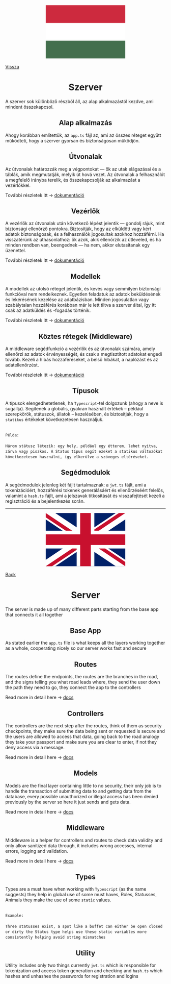 <div align="center">
<img src="../../Images/magyar.png"/>
</div>

[Vissza](../../README.md)

<div align="center">
<h1>
    Szerver
</h1>
</div>

A szerver sok különböző részből áll, az alap alkalmazástól kezdve, ami mindent összekapcsol.

<div align="center">
<h2>
    Alap alkalmazás
</h2>
</div>

Ahogy korábban említettük, az `app.ts` fájl az, ami az összes réteget együtt működteti, hogy a szerver gyorsan és biztonságosan működjön.

<div align="center">
<h2>
    Útvonalak
</h2>
</div>

Az útvonalak határozzák meg a végpontokat — ők az utak elágazásai és a táblák, amik megmutatják, melyik út hová vezet. Az útvonalak a felhasználót a megfelelő irányba terelik, és összekapcsolják az alkalmazást a vezérlőkkel.

További részletek itt -> [dokumentáció](./routes/DOCS.md)

<div align="center">
<h2>
    Vezérlők
</h2>
</div>

A vezérlők az útvonalak után következő lépést jelentik — gondolj rájuk, mint biztonsági ellenőrző pontokra. Biztosítják, hogy az elküldött vagy kért adatok biztonságosak, és a felhasználók jogosultak azokhoz hozzáférni. Ha visszatérünk az úthasonlathoz: ők azok, akik ellenőrzik az útleveled, és ha minden rendben van, beengednek — ha nem, akkor elutasítanak egy üzenettel.

További részletek itt -> [dokumentáció](./controllers/DOCS.md)

<div align="center">
<h2>
    Modellek
</h2>
</div>

A modellek az utolsó réteget jelentik, és kevés vagy semmilyen biztonsági funkcióval nem rendelkeznek. Egyetlen feladatuk az adatok beküldésének és lekérésének kezelése az adatbázisban. Minden jogosulatlan vagy szabálytalan hozzáférés korábban már le lett tiltva a szerver által, így itt csak az adatküldés és -fogadás történik.

További részletek itt -> [dokumentáció](./models/DOCS.md)

<div align="center">
<h2>
    Köztes rétegek (Middleware)
</h2>
</div>

A middleware segédfunkció a vezérlők és az útvonalak számára, amely ellenőrzi az adatok érvényességét, és csak a megtisztított adatokat engedi tovább. Kezeli a hibás hozzáféréseket, a belső hibákat, a naplózást és az adatellenőrzést.

További részletek itt -> [dokumentáció](./middleware/DOCS.md)

<div align="center">
<h2>
    Típusok
</h2>
</div>

A típusok elengedhetetlenek, ha `Typescript`-tel dolgozunk (ahogy a neve is sugallja). Segítenek a globális, gyakran használt értékek – például szerepkörök, státuszok, állatok – kezelésében, és biztosítják, hogy a `statikus` értékeket következetesen használjuk.

<code>
Példa:<br>
Három státusz létezik: egy hely, például egy étterem, lehet nyitva, zárva vagy piszkos. A Status típus segít ezeket a statikus változókat következetesen használni, így elkerülve a szöveges eltéréseket.
</code>

<div align="center">
<h2>
    Segédmodulok
</h2>
</div>

A segédmodulok jelenleg két fájlt tartalmaznak: a `jwt.ts` fájlt, ami a tokenizációért, hozzáférési tokenek generálásáért és ellenőrzéséért felelős, valamint a `hash.ts` fájlt, ami a jelszavak titkosítását és visszafejtését kezeli a regisztráció és a bejelentkezés során.

---

<div align="center">
<img src="../../Images/english.png"/>
</div>

[Back](../../README.md)

<div align="center">
<h1>
    Server
</h1>
</div>

The server is made up of many different parts starting from the base app that connects it all together

<div align="center">
<h2>
    Base App
</h2>
</div>

As stated earlier the `app.ts` file is what keeps all the layers working together as a whole, cooperating nicely so our server works fast and secure

<div align="center">
<h2>
    Routes
</h2>
</div>

The routes define the endpoints, the routes are the branches in the road, and the signs telling you what road leads where, they send the user down the path they need to go, they connect the app to the controllers

Read more in detail here -> [docs](./routes/DOCS.md)

<div align="center">
<h2>
    Controllers
</h2>
</div>

The controllers are the next step after the routes, think of them as security checkpoints, they make sure the data being sent or requested is secure and the users are allowed to access that data, going back to the road analogy they take your passport and make sure you are clear to enter, if not they deny access via a message.

Read more in detail here -> [docs](./controllers/DOCS.md)

<div align="center">
<h2>
    Models
</h2>
</div>

Models are the final layer containing little to no security, their only job is to handle the transaction of submitting data to and getting data from the database, every possible unauthorized or illegal access has been denied previously by the server so here it just sends and gets data.

Read more in detail here -> [docs](./models/DOCS.md)

<div align="center">
<h2>
    Middleware
</h2>
</div>

Middleware is a helper for controllers and routes to check data validity and only allow sanitized data through, it includes wrong accesses, internal errors, logging and validation.

Read more in detail here -> [docs](./middleware/DOCS.md)

<div align="center">
<h2>
    Types
</h2>
</div>

Types are a must have when working with `Typescript` (as the name suggests) they help in global use of some must haves, Roles, Statusses, Animals they make the use of some `static` values.

<code>
Example:<br>
Three statusses exist, a spot like a buffet can either be open closed or dirty the Status type helps use these static variables more consistently helping avoid string mismatches
</code>

<div align="center">
<h2>
    Utility
</h2>
</div>

Utility includes only two things currently `jwt.ts` which is responsible for tokenization and access token generation and checking and `hash.ts` which hashes and unhashes the passwords for registration and logins

